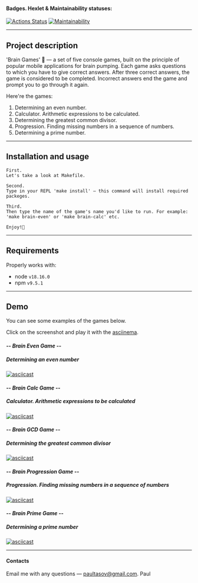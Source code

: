 #### Badges. Hexlet & Maintainability statuses:
[![Actions Status](https://github.com/paultasov/frontend-project-44/actions/workflows/hexlet-check.yml/badge.svg)](https://github.com/paultasov/frontend-project-44/actions)
[![Maintainability](https://api.codeclimate.com/v1/badges/522924b71ca3aa8dc417/maintainability)](https://codeclimate.com/github/paultasov/frontend-project-44/maintainability)

---

## Project description
'Brain Games' 🤯 — a set of five console games, built on the principle of popular mobile applications for brain pumping. Each game asks questions to which you have to give correct answers. After three correct answers, the game is considered to be completed. Incorrect answers end the game and prompt you to go through it again. 

Here're the games:
1. Determining an even number.
2. Calculator. Arithmetic expressions to be calculated.
3. Determining the greatest common divisor.
4. Progression. Finding missing numbers in a sequence of numbers.
5. Determining a prime number.

---

## Installation and usage
```
First.
Let's take a look at Makefile.

Second. 
Type in your REPL 'make install' — this command will install required packeges.

Third.
Then type the name of the game's name you'd like to run. For example: 'make brain-even' or 'make brain-calc' etc.

Enjoy!💛
```

---

## Requirements

Properly works with:
- node `v18.16.0`
- npm `v9.5.1`

---

## Demo
You can see some examples of the games below.

Click on the screenshot and play it with the [asciinema](https://asciinema.org/ 'Asciinema.org').

#### -- _Brain Even Game_ --
##### Determining an even number
[![asciicast](https://asciinema.org/a/9KPxB3hSqjX3V8RIdxSqhH0e5.svg)](https://asciinema.org/a/9KPxB3hSqjX3V8RIdxSqhH0e5)

#### -- _Brain Calc Game_ --
##### Calculator. Arithmetic expressions to be calculated
[![asciicast](https://asciinema.org/a/vc1wd98B5NNynXHiTaM8Y8W1B.svg)](https://asciinema.org/a/vc1wd98B5NNynXHiTaM8Y8W1B)

#### -- _Brain GCD Game_ --
##### Determining the greatest common divisor
[![asciicast](https://asciinema.org/a/LSqJrOniwVp6iBWfJfA6ZiQqV.svg)](https://asciinema.org/a/LSqJrOniwVp6iBWfJfA6ZiQqV)

#### -- _Brain Progression Game_ --
##### Progression. Finding missing numbers in a sequence of numbers
[![asciicast](https://asciinema.org/a/DIrurHVL6teq7pKP9cMLzADsf.svg)](https://asciinema.org/a/DIrurHVL6teq7pKP9cMLzADsf)

#### -- _Brain Prime Game_ --
##### Determining a prime number
[![asciicast](https://asciinema.org/a/4lgxwi9RuXYdzPrAd05uLWMxN.svg)](https://asciinema.org/a/4lgxwi9RuXYdzPrAd05uLWMxN)

---

#### Сontacts
Email me with any questions — 
[paultasov@gmail.com](mailto:paultasov@gmail.com 'You can send me an email to <paultasov@gmail.com>'). Paul
